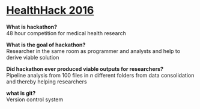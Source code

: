 # [HealthHack 2016](http://healthhack.com.au/)

**What is hackathon?**  
48 hour competition for medical health research 

**What is the goal of hackathon?**  
 Researcher in the same room as programmer and analysts and help to derive viable solution 

**Did hackathon ever produced viable outputs for researchers?**  
 Pipeline analysis from 100 files in *n* different folders from data consolidation and thereby helping researchers 

**what is git?**  
Version control system 
